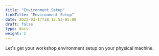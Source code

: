 ```yaml
---
title: "Environment Setup"
linkTitle: "Environment Setup"
date: 2022-03-17T18:12:53-05:00
draft: false
type: docs
weight: 2
---
```

Let's get your workshop environment setup on your physical machine.



